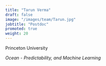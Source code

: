 ```yaml
---
title: "Tarun Verma"
draft: false
image: "/images/team/Tarun.jpg"
jobtitle: "Postdoc"
promoted: true
weight: 20
---
```



Princeton University

*Ocean - Predictability, and Machine Learning*

